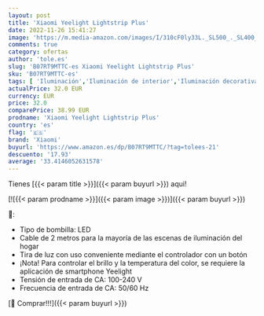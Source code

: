 ```yaml
---
layout: post
title: 'Xiaomi Yeelight Lightstrip Plus'
date: 2022-11-26 15:41:27
image: 'https://m.media-amazon.com/images/I/310cF0ly33L._SL500_._SL400_.jpg'
comments: true
category: ofertas
author: 'tole.es'
slug: 'B07RT9MTTC-es Xiaomi Yeelight Lightstrip Plus'
sku: 'B07RT9MTTC-es'
tags: [ 'Iluminación','Iluminación de interior','Iluminación decorativa y para usos específicos de interior','Tiras LED de interior','xiaomi','yeelight','🇪🇸', ]
actualPrice: 32.0 EUR
currency: EUR
price: 32.0
comparePrice: 38.99 EUR
prodname: 'Xiaomi Yeelight Lightstrip Plus'
country: 'es'
flag: '🇪🇸'
brand: 'Xiaomi'
buyurl: 'https://www.amazon.es/dp/B07RT9MTTC/?tag=tolees-21'
descuento: '17.93'
average: '33.4146052631578'
---
```


Tienes [{{< param title >}}]({{< param buyurl >}}) aqui!

[![{{< param prodname >}}]({{< param image >}})]({{< param buyurl >}})

🔎:

- Tipo de bombilla: LED
- Cable de 2 metros para la mayoría de las escenas de iluminación del hogar
- Tira de luz con uso conveniente mediante el controlador con un botón
- ¡Nota! Para controlar el brillo y la temperatura del color, se requiere la aplicación de smartphone Yeelight
- Tensión de entrada de CA: 100-240 V
- Frecuencia de entrada de CA: 50/60 Hz

[🛒 Comprar!!!]({{< param buyurl >}})
